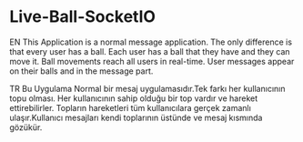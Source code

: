 # Live-Ball-SocketIO
EN
This Application is a normal message application. The only difference is that every user has a ball. Each user has a ball that they have and they can move it. Ball movements reach all users in real-time. User messages appear on their balls and in the message part.

TR
Bu Uygulama Normal bir mesaj uygulamasıdır.Tek farkı her kullanıcının topu olması. Her kullanıcının sahip olduğu bir top vardır ve hareket ettirebilirler. Topların hareketleri tüm kullanıcılara gerçek zamanlı ulaşır.Kullanıcı mesajları kendi toplarının üstünde ve mesaj kısmında gözükür.
